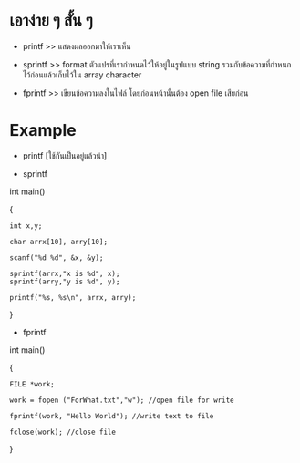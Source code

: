 # เอาง่าย ๆ สั้น ๆ #

- printf    >>   แสดงผลออกมาให้เราเห็น

- sprintf   >>   format ตัวแปรที่เรากำหนดไว้ให้อยู่ในรูปแบบ string รวมกับข้อความที่กำหนกไว้ก่อนแล้วเก็บไว้ใน array character

- fprintf   >>   เขียนข้อความลงในไฟล์ โดยก่อนหน้านั้นต้อง open file เสียก่อน

# Example #

- printf [ใช้กันเป็นอยู่แล้วน่า]

- sprintf 

int main()

{

	int x,y;
  
	char arrx[10], arry[10];
	
	scanf("%d %d", &x, &y);

	sprintf(arrx,"x is %d", x);
	sprintf(arry,"y is %d", y);

	printf("%s, %s\n", arrx, arry);
}

- fprintf

int main()

{

	FILE *work;

	work = fopen ("ForWhat.txt","w"); //open file for write

	fprintf(work, "Hello World"); //write text to file

	fclose(work); //close file
}


